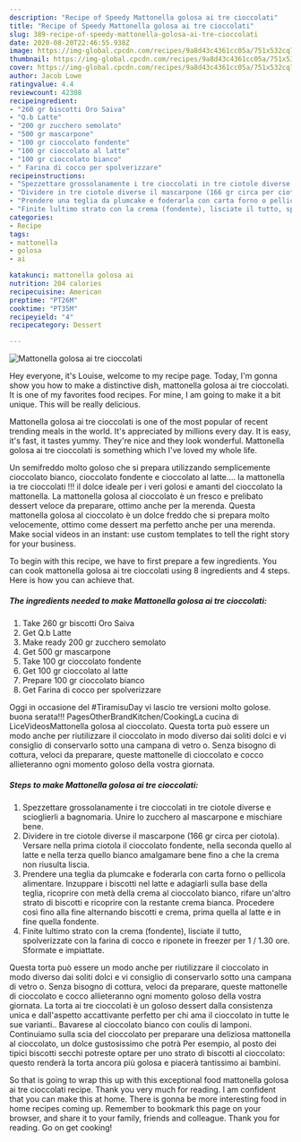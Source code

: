 ```yaml
---
description: "Recipe of Speedy Mattonella golosa ai tre cioccolati"
title: "Recipe of Speedy Mattonella golosa ai tre cioccolati"
slug: 389-recipe-of-speedy-mattonella-golosa-ai-tre-cioccolati
date: 2020-08-20T22:46:55.938Z
image: https://img-global.cpcdn.com/recipes/9a8d43c4361cc05a/751x532cq70/mattonella-golosa-ai-tre-cioccolati-recipe-main-photo.jpg
thumbnail: https://img-global.cpcdn.com/recipes/9a8d43c4361cc05a/751x532cq70/mattonella-golosa-ai-tre-cioccolati-recipe-main-photo.jpg
cover: https://img-global.cpcdn.com/recipes/9a8d43c4361cc05a/751x532cq70/mattonella-golosa-ai-tre-cioccolati-recipe-main-photo.jpg
author: Jacob Lowe
ratingvalue: 4.4
reviewcount: 42308
recipeingredient:
- "260 gr biscotti Oro Saiva"
- "Q.b Latte"
- "200 gr zucchero semolato"
- "500 gr mascarpone"
- "100 gr cioccolato fondente"
- "100 gr cioccolato al latte"
- "100 gr cioccolato bianco"
- " Farina di cocco per spolverizzare"
recipeinstructions:
- "Spezzettare grossolanamente i tre cioccolati in tre ciotole diverse e scioglierli a bagnomaria. Unire lo zucchero al mascarpone e mischiare bene."
- "Dividere in tre ciotole diverse il mascarpone (166 gr circa per ciotola). Versare nella prima ciotola il cioccolato fondente, nella seconda quello al latte e nella terza quello bianco amalgamare bene fino a che la crema non riusulta liscia."
- "Prendere una teglia da plumcake e foderarla con carta forno o pellicola alimentare. Inzuppare i biscotti nel latte e adagiarli sulla base della teglia, ricoprire con metà della crema al cioccolato bianco, rifare un&#39;altro strato di biscotti e ricoprire con la restante crema bianca. Procedere così fino alla fine alternando biscotti e crema, prima quella al latte e in fine quella fondente."
- "Finite lultimo strato con la crema (fondente), lisciate il tutto, spolverizzate con la farina di cocco e riponete in freezer per 1 / 1.30 ore. Sformate e impiattate."
categories:
- Recipe
tags:
- mattonella
- golosa
- ai

katakunci: mattonella golosa ai 
nutrition: 204 calories
recipecuisine: American
preptime: "PT26M"
cooktime: "PT35M"
recipeyield: "4"
recipecategory: Dessert

---
```



![Mattonella golosa ai tre cioccolati](https://img-global.cpcdn.com/recipes/9a8d43c4361cc05a/751x532cq70/mattonella-golosa-ai-tre-cioccolati-recipe-main-photo.jpg)

Hey everyone, it's Louise, welcome to my recipe page. Today, I'm gonna show you how to make a distinctive dish, mattonella golosa ai tre cioccolati. It is one of my favorites food recipes. For mine, I am going to make it a bit unique. This will be really delicious.

Mattonella golosa ai tre cioccolati is one of the most popular of recent trending meals in the world. It's appreciated by millions every day. It is easy, it's fast, it tastes yummy. They're nice and they look wonderful. Mattonella golosa ai tre cioccolati is something which I've loved my whole life.

Un semifreddo molto goloso che si prepara utilizzando semplicemente cioccolato bianco, cioccolato fondente e cioccolato al latte…. la mattonella ia tre cioccolati !!! il dolce ideale per i veri golosi e amanti del cioccolato la mattonella. La mattonella golosa al cioccolato è un fresco e prelibato dessert veloce da preparare, ottimo anche per la merenda. Questa mattonella golosa al cioccolato è un dolce freddo che si prepara molto velocemente, ottimo come dessert ma perfetto anche per una merenda. Make social videos in an instant: use custom templates to tell the right story for your business.


To begin with this recipe, we have to first prepare a few ingredients. You can cook mattonella golosa ai tre cioccolati using 8 ingredients and 4 steps. Here is how you can achieve that.

<!--inarticleads1-->

##### The ingredients needed to make Mattonella golosa ai tre cioccolati:

1. Take 260 gr biscotti Oro Saiva
1. Get Q.b Latte
1. Make ready 200 gr zucchero semolato
1. Get 500 gr mascarpone
1. Take 100 gr cioccolato fondente
1. Get 100 gr cioccolato al latte
1. Prepare 100 gr cioccolato bianco
1. Get  Farina di cocco per spolverizzare


Oggi in occasione del #TiramisuDay vi lascio tre versioni molto golose. buona serata!!! PagesOtherBrandKitchen/CookingLa cucina di LiceVideosMattonella golosa al cioccolato. Questa torta può essere un modo anche per riutilizzare il cioccolato in modo diverso dai soliti dolci e vi consiglio di conservarlo sotto una campana di vetro o. Senza bisogno di cottura, veloci da preparare, queste mattonelle di cioccolato e cocco allieteranno ogni momento goloso della vostra giornata. 

<!--inarticleads2-->

##### Steps to make Mattonella golosa ai tre cioccolati:

1. Spezzettare grossolanamente i tre cioccolati in tre ciotole diverse e scioglierli a bagnomaria. Unire lo zucchero al mascarpone e mischiare bene.
1. Dividere in tre ciotole diverse il mascarpone (166 gr circa per ciotola). Versare nella prima ciotola il cioccolato fondente, nella seconda quello al latte e nella terza quello bianco amalgamare bene fino a che la crema non riusulta liscia.
1. Prendere una teglia da plumcake e foderarla con carta forno o pellicola alimentare. Inzuppare i biscotti nel latte e adagiarli sulla base della teglia, ricoprire con metà della crema al cioccolato bianco, rifare un&#39;altro strato di biscotti e ricoprire con la restante crema bianca. Procedere così fino alla fine alternando biscotti e crema, prima quella al latte e in fine quella fondente.
1. Finite lultimo strato con la crema (fondente), lisciate il tutto, spolverizzate con la farina di cocco e riponete in freezer per 1 / 1.30 ore. Sformate e impiattate.


Questa torta può essere un modo anche per riutilizzare il cioccolato in modo diverso dai soliti dolci e vi consiglio di conservarlo sotto una campana di vetro o. Senza bisogno di cottura, veloci da preparare, queste mattonelle di cioccolato e cocco allieteranno ogni momento goloso della vostra giornata. La torta ai tre cioccolati è un goloso dessert dalla consistenza unica e dall&#39;aspetto accattivante perfetto per chi ama il cioccolato in tutte le sue varianti.. Bavarese al cioccolato bianco con coulis di lamponi. Continuiamo sulla scia del cioccolato per preparare una deliziosa mattonella al cioccolato, un dolce gustosissimo che potrà Per esempio, al posto dei tipici biscotti secchi potreste optare per uno strato di biscotti al cioccolato: questo renderà la torta ancora più golosa e piacerà tantissimo ai bambini. 

So that is going to wrap this up with this exceptional food mattonella golosa ai tre cioccolati recipe. Thank you very much for reading. I am confident that you can make this at home. There is gonna be more interesting food in home recipes coming up. Remember to bookmark this page on your browser, and share it to your family, friends and colleague. Thank you for reading. Go on get cooking!
